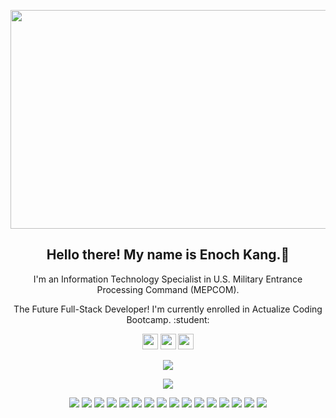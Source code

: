 <p align="center">
  <img  width="800" height="350" src="banner.gif">
</p>

<h2 align="center">Hello there! My name is Enoch Kang.👋</h2>
<p align="center">I'm an Information Technology Specialist in U.S. Military Entrance Processing Command (MEPCOM).</p>
<p align="center">The Future Full-Stack Developer! I'm currently enrolled in Actualize Coding Bootcamp. :student:
</p>
<p align="center"><a href="https://twitter.com/"><img src="https://img.shields.io/badge/twitter-%231DA1F2.svg?&style=for-the-badge&logo=twitter&logoColor=white" height=25></a> <a href="https://www.linkedin.com/in/enoch--kang/"><img src="https://img.shields.io/badge/linkedin-%230077B5.svg?&style=for-the-badge&logo=linkedin&logoColor=white" height=25></a> <a href="https://www.instagram.com/enoch_kang/"><img src="https://img.shields.io/badge/instagram-%23E4405F.svg?&style=for-the-badge&logo=instagram&logoColor=white" height=25></a> 
</p>

<p align=center>
    <a href="https://github.com/kangenoch?tab=repositories">
    <img src="https://badges.pufler.dev/repos/kangenoch?style=flat-square&color=black&logo=github">
  </a>
</p>
<p align="center">
<a href="https://github.com/kangenoch"><img src="https://img.shields.io/github/followers/kangenoch?style=social"></a>
</p>
<p align="center">
<img src="https://img.shields.io/badge/Ruby-red"> <img src="https://img.shields.io/badge/RubyOnRails-purple"> <img src="https://img.shields.io/badge/React"> <img src="https://img.shields.io/badge/Object-Oriented_Programming-silver"> <img src="https://img.shields.io/badge/Test-Driven_Dev-green"> <img src="https://img.shields.io/badge/Pair_Programming-gold"> <img src="https://img.shields.io/badge/PostgreSQL-blue"> <img src="https://img.shields.io/badge/SQL-brown"> <img src="https://img.shields.io/badge/Application_Programming_Interfaces(API)-red"> <img src="https://img.shields.io/badge/C-brown"> <img src="https://img.shields.io/badge/Java-blue"> <img src="https://img.shields.io/badge/MQL4-yellow"> <img src="https://img.shields.io/badge/Javascript-green"> <img src="https://img.shields.io/badge/WindowsAPI-natural"> <img src="https://img.shields.io/badge/ArduinoRobotics-magenta"> <img src="https://img.shields.io/badge/CompTIA_A+-red">  
</p>
